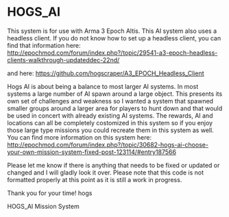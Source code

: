 HOGS_AI
=======
This system is for use with Arma 3 Epoch Altis. This AI system also uses a headless client. If you do not know
how to set up a headless client, you can find that information here:
http://epochmod.com/forum/index.php?/topic/29541-a3-epoch-headless-clients-walkthrough-updateddec-22nd/

and here:
https://github.com/hogscraper/A3_EPOCH_Headless_Client

Hogs AI is about being a balance to most larger AI systems. In most systems a large number of AI spawn
around a large object. This presents its own set of challenges and weakness so I wanted a system that
spawned smaller groups around a larger area for players to hunt down and that would be used in concert
with already existing AI systems. The rewards, AI and locations can all be completely costomized in this 
system so if you enjoy those large type missions you could recreate them in this system as well. You can find
more information on this system here:
http://epochmod.com/forum/index.php?/topic/30682-hogs-ai-choose-your-own-mission-system-fixed-post-123114/#entry187566

Please let me know if there is anything that needs to be fixed or updated or changed and I will gladly 
look it over. Please note that this code is not formatted properly at this point as it is still a work in
progress.

Thank you for your time!
hogs

HOGS_AI Mission System
